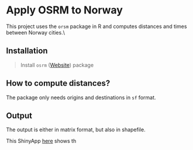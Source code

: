 # Apply OSRM to Norway

This project uses the `orsm` package in R and computes distances and times between Norway cities.\

## Installation

> Install `osrm` ([Website]("https://project-osrm.org)) package

## How to compute distances?

The package only needs origins and destinations in `sf` format.

## Output

The output is either in matrix format, but also in shapefile.

This ShinyApp [here](https://dz683z-mateo.shinyapps.io/osrm_norway) shows th